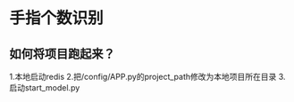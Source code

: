 # 手指个数识别

## 如何将项目跑起来？
  1.本地启动redis
  2.把/config/APP.py的project_path修改为本地项目所在目录
  3.启动start_model.py
